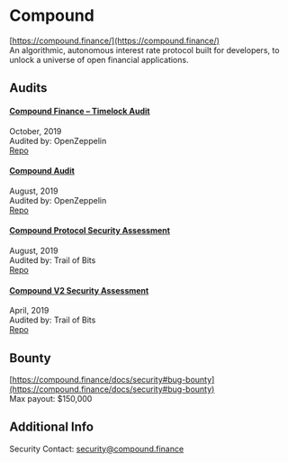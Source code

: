 
# Compound
  
[https://compound.finance/](https://compound.finance/)<br>
An algorithmic, autonomous interest rate protocol built for developers, to unlock a universe of open financial applications.


## Audits



#### [Compound Finance – Timelock Audit](https://blog.openzeppelin.com/compound-finance-patch-audit/)

October, 2019<br>
Audited by: OpenZeppelin<br>
[Repo](https://github.com/compound-finance/compound-protocol/tree/f385d71983ae5c5799faae9b2dfea43e5cf75262)
      


#### [Compound Audit](https://blog.openzeppelin.com/compound-audit/)

August, 2019<br>
Audited by: OpenZeppelin<br>
[Repo](https://github.com/compound-finance/compound-protocol)
      


#### [Compound Protocol Security Assessment](https://github.com/trailofbits/publications/blob/master/reviews/compound-3.pdf)

August, 2019<br>
Audited by: Trail of Bits<br>
[Repo](https://github.com/compound-finance/compound-protocol)
      


#### [Compound V2 Security Assessment](https://github.com/trailofbits/publications/blob/master/reviews/compound-2.pdf)

April, 2019<br>
Audited by: Trail of Bits<br>
[Repo](https://github.com/compound-finance/compound-protocol)
      

  

## Bounty

[https://compound.finance/docs/security#bug-bounty](https://compound.finance/docs/security#bug-bounty)<br>
Max payout: $150,000


## Additional Info

Security Contact: security@compound.finance
